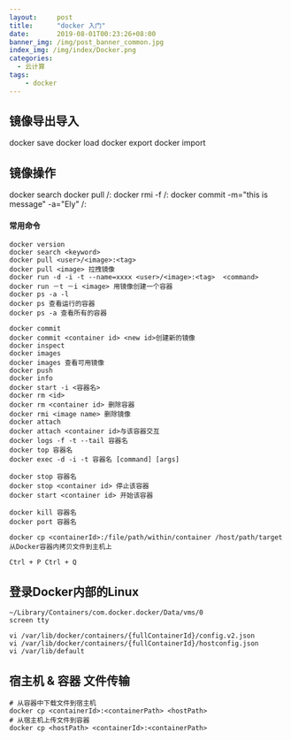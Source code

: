 ```yaml
---
layout:     post
title:      "docker 入门"
date:       2019-08-01T00:23:26+08:00
banner_img: /img/post_banner_common.jpg
index_img: /img/index/Docker.png
categories:
  - 云计算
tags:
    - docker
---
```


## 镜像导出导入
docker save
docker load
docker export
docker import

## 镜像操作
docker search 
docker pull <repo>/<imageId>:<tag>
docker rmi -f <repo>/<imageId>:<tag>
docker commit -m="this is message" -a="Ely" <containerId> <repo>/<imageId>:<tag>



#### 常用命令
```
docker version
docker search <keyword>
docker pull <user>/<image>:<tag>
docker pull <image> 拉拽镜像
docker run -d -i -t --name=xxxx <user>/<image>:<tag>  <command>
docker run －t －i <image> 用镜像创建一个容器
docker ps -a -l
docker ps 查看运行的容器
docker ps -a 查看所有的容器

docker commit
docker commit <container id> <new id>创建新的镜像
docker inspect
docker images
docker images 查看可用镜像
docker push
docker info
docker start -i <容器名>
docker rm <id>
docker rm <container id> 删除容器
docker rmi <image name> 删除镜像
docker attach 
docker attach <container id>与该容器交互
docker logs -f -t --tail 容器名
docker top 容器名
docker exec -d -i -t 容器名 [command] [args]

docker stop 容器名
docker stop <container id> 停止该容器
docker start <container id> 开始该容器

docker kill 容器名
docker port 容器名

docker cp <containerId>:/file/path/within/container /host/path/target 从Docker容器内拷贝文件到主机上

Ctrl + P Ctrl + Q
```

## 登录Docker内部的Linux
```
~/Library/Containers/com.docker.docker/Data/vms/0
screen tty

vi /var/lib/docker/containers/{fullContainerId}/config.v2.json
vi /var/lib/docker/containers/{fullContainerId}/hostconfig.json
vi /var/lib/default
```





## 宿主机 & 容器 文件传输
```
# 从容器中下载文件到宿主机
docker cp <containerId>:<containerPath> <hostPath>
# 从宿主机上传文件到容器
docker cp <hostPath> <containerId>:<containerPath>
```